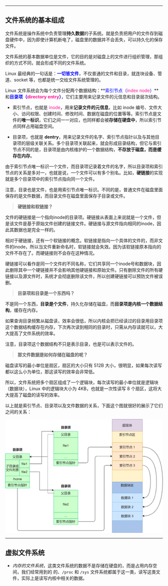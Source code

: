 ------

## 文件系统的基本组成

文件系统是操作系统中负责管理**持久数据**的子系统。就是负责把用户的文件存到磁盘硬件中，因为即使计算机断电了，磁盘里的数据并不会丢失，可以持久化的保存文件。

文件系统的基本数据单位是文件，它的目的是对磁盘上的文件进行组织管理，那组织的方式不同，就会形成不同的文件系统。

Linux 最经典的一句话是：<font color=Blue>**一切皆文件**</font>，不仅普通的文件和目录，就连块设备、管道、socket 等，也都是统一交给文件系统管理的。

Linux 文件系统会为每个文件分配两个数据结构：**<font color=Blue>索引节点（<font style="color: rgb(255,20,147)">index node</font>）</font>**和<font color=Blue>**目录项（<font style="color: rgb(255,20,147)">directory entry</font>）**</font>，它们主要用来记录文件的元信息和目录层次结构。

- 索引节点，也就是 <font style="color: rgb(255,20,147)">inode</font>，用来**记录文件的元信息**，比如 inode 编号、文件大小、访问权限、创建时间、修改时间、数据在磁盘的位置等等。索引节点是文件的**唯一标识**，它们之间一一对应，也同样都会被**存储在硬盘中**，所以索引节点同样占用磁盘空间。

- 目录项，也就是 **dentry**，用来记录文件的名字、索引节点指针以及与其他目录项的层级关联关系。多个目录项关联起来，就会形成目录结构，但它与索引节点不同的是，目录项是由内核维护的一个数据结构，**不存放于磁盘，而是缓存在内存**。

由于索引节点唯一标识一个文件，而目录项记录着文件的名字，所以目录项和索引节点的关系是多对一，也就是说，一个文件可以有多个别名。比如，**硬链接**的实现就是多个目录项中的索引节点指向同一个文件。

注意，目录也是文件，也是用索引节点唯一标识。不同的是，普通文件在磁盘里面保存的是文件数据，而目录文件在磁盘里面保存子目录或文件。

> **硬链接和软链接？**

文件的硬链接是一个指向inode的目录项。硬链接从表面上来说就是一个文件，但是该文件是基于原始文件创建的链接文件。硬链接与源文件指向相同的inode，因此其数据也是完全一样的。

相对于硬链接，还有一个软链接的概念。软链接是指向一个具体的文件的，而非文件的inode，所以当文件重新命名时，软链接就会失效。因为该软链接原本指向的文件不存在了。而硬链接则不会存在这种情况。

硬链接可以看作是同一个文件的不同名称，它们共享同一个inode号和数据块，因此删除其中一个硬链接并不会影响其他硬链接和原始文件。只有删除文件的所有硬链接以及源文件时，系统才会彻底删除该文件，所以创建硬链接可以预防文件被误删。

> **目录项和目录是一个东西吗？**

不是同一个东西，**目录是个文件**，持久化存储在磁盘，而**目录项是内核一个数据结构**，缓存在内存。

如果查询目录频繁从磁盘读，效率会很低，所以内核会把已经读过的目录用目录项这个数据结构缓存在内存，下次再次读到相同的目录时，只需从内存读就可以，大大提高了文件系统的效率。

注意，目录项这个数据结构不只是表示目录，也是可以表示文件的。

> **那文件数据是如何存储在磁盘的呢？**

磁盘读写的最小单位是扇区，扇区的大小只有 512B 大小，很明显，如果每次读写都以这么小为单位，那这读写的效率会非常低。

所以，文件系统把多个扇区组成了一个逻辑块，每次读写的最小单位就是逻辑块（数据块），Linux 中的逻辑块大小为 4KB，也就是一次性读写 8 个扇区，这将大大提高了磁盘的读写的效率。

以上就是索引节点、目录项以及文件数据的关系，下面这个图就很好的展示了它们之间的关系：

![](../img/6/1.png)

------

## 虚拟文件系统

- *内存的文件系统*，这类文件系统的数据不是存储在硬盘的，而是占用内存空间，我们经常用到的 的、`/proc` 和 `/sys` 文件系统都属于这一类，读写这类文件，实际上是读写内核中相关的数据。
